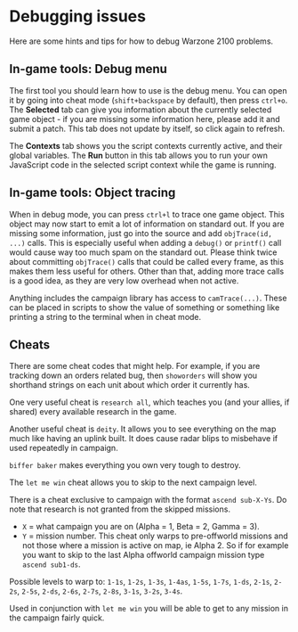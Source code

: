 Debugging issues
================

Here are some hints and tips for how to debug Warzone 2100 problems.

In-game tools: Debug menu
-------------------------

The first tool you should learn how to use is the debug menu. You can
open it by going into cheat mode (`shift+backspace` by default), then
press `ctrl+o`. The **Selected** tab can give you information about the
currently selected game object - if you are missing some information
here, please add it and submit a patch. This tab does not update by
itself, so click again to refresh.

The **Contexts** tab shows you the script contexts currently active,
and their global variables. The **Run** button in this tab allows you
to run your own JavaScript code in the selected script context while
the game is running.

In-game tools: Object tracing
-----------------------------

When in debug mode, you can press `ctrl+l` to trace one game object.
This object may now start to emit a lot of information on standard
out. If you are missing some information, just go into the source
and add `objTrace(id, ...)` calls. This is especially useful when
adding a `debug()` or `printf()` call would cause way too much spam on
the standard out. Please think twice about committing `objTrace()`
calls that could be called every frame, as this makes them less
useful for others. Other than that, adding more trace calls is a
good idea, as they are very low overhead when not active.

Anything includes the campaign library has access to `camTrace(...)`.
These can be placed in scripts to show the value of something or something like
printing a string to the terminal when in cheat mode.

Cheats
------

There are some cheat codes that might help. For example, if you are
tracking down an orders related bug, then `showorders` will show
you shorthand strings on each unit about which order it currently
has.

One very useful cheat is `research all`, which teaches you (and
your allies, if shared) every available research in the game.

Another useful cheat is `deity`. It allows you to see everything on the map
much like having an uplink built. It does cause radar blips to misbehave if
used repeatedly in campaign.

`biffer baker` makes everything you own very tough to destroy.

The `let me win` cheat allows you to skip to the next campaign level.

There is a cheat exclusive to campaign with the format `ascend sub-X-Ys`. Do
note that research is not granted from the skipped missions.
- `X` = what campaign you are on (Alpha = 1, Beta = 2, Gamma = 3).
- `Y` = mission number.
This cheat only warps to pre-offworld missions and not those where a mission
is active on map, ie Alpha 2. So if for example you want to skip to
the last Alpha offworld campaign mission type `ascend sub1-ds`.

Possible levels to warp to:
`1-1s`, `1-2s`, `1-3s`, `1-4as`, `1-5s`, `1-7s`, `1-ds`, `2-1s`, `2-2s`,
`2-5s`, `2-ds`, `2-6s`, `2-7s`, `2-8s`, `3-1s`, `3-2s`, `3-4s`.

Used in conjunction with `let me win` you will be able to get to any mission
in the campaign fairly quick.
